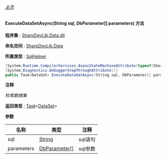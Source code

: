 ###### [主页](./Index.md "主页")

#### ExecuteDataSetAsync(String sql, DbParameter[] parameters) 方法

**程序集** : [SharpDevLib.Data.dll](./SharpDevLib.Data.assembly.md "SharpDevLib.Data.dll")

**命名空间** : [SharpDevLib.Data](./SharpDevLib.Data.namespace.md "SharpDevLib.Data")

**所属类型** : [SqlHelper](./SharpDevLib.Data.SqlHelper.md "SqlHelper")

``` csharp
[System.Runtime.CompilerServices.AsyncStateMachineAttribute(typeof(SharpDevLib.Data.SqlHelper+<ExecuteDataSetAsync>d__22))]
[System.Diagnostics.DebuggerStepThroughAttribute()]
public Task<DataSet> ExecuteDataSetAsync(String sql, DbParameter[] parameters)
```

**注释**

*检索数据集*



**返回类型** : [Task](https://learn.microsoft.com/en-us/dotnet/api/system.threading.tasks.task-1 "Task")\<[DataSet](https://learn.microsoft.com/en-us/dotnet/api/system.data.dataset "DataSet")\>


**参数**

|名称|类型|注释|
|---|---|---|
|sql|[String](https://learn.microsoft.com/en-us/dotnet/api/system.string "String")|sql语句|
|parameters|[DbParameter\[\]](https://learn.microsoft.com/en-us/dotnet/api/system.data.common.dbparameter[] "DbParameter\[\]")|sql参数|


